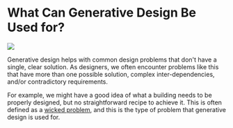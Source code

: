 # What Can Generative Design Be Used for?

![](../.gitbook/assets/whatgdcanbeusedfor.png)

Generative design helps with common design problems that don't have a single, clear solution. As designers, we often encounter problems like this that have more than one possible solution, complex inter-dependencies, and/or contradictory requirements. 

For example, we might have a good idea of what a building needs to be properly designed, but no straightforward recipe to achieve it. This is often defined as a [wicked problem](https://en.wikipedia.org/wiki/Wicked_problem), and this is the type of problem that generative design is used for.

